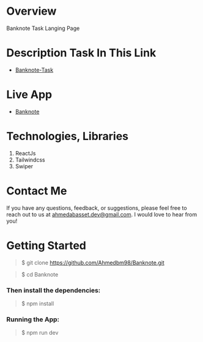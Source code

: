 # Overview 
Banknote Task Langing Page

# Description Task In This Link
* [Banknote-Task](https://drive.google.com/file/d/1CTylji5_igOjGVEbY7HkVnoVm3yggkC0/view?usp=drive_link)

# Live App
- [Banknote](https://banknote-rust.vercel.app/)



# Technologies, Libraries
1. ReactJs
2. Tailwindcss
3. Swiper

# Contact Me
If you have any questions, feedback, or suggestions, please feel free to reach out to us at ahmedabasset.dev@gmail.com. I would love to hear from you!

# Getting Started
> $ git clone https://github.com/Ahmedbm98/Banknote.git

> $ cd Banknote

### Then install the dependencies:
> $ npm install

### Running the App:
> $ npm run dev
